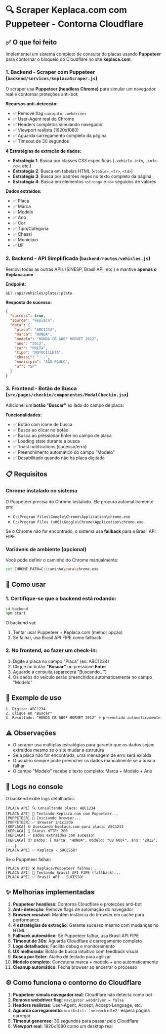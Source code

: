 # 🔍 Scraper Keplaca.com com Puppeteer - Contorna Cloudflare

## ✅ O que foi feito

Implementei um sistema completo de consulta de placas usando **Puppeteer** para contornar o bloqueio do Cloudflare no site **keplaca.com**.

### 1. Backend - Scraper com Puppeteer (`backend/services/keplacaScraper.js`)

O scraper usa **Puppeteer (headless Chrome)** para simular um navegador real e contornar proteções anti-bot:

**Recursos anti-detecção:**
- ✅ Remove flag `navigator.webdriver`
- ✅ User-Agent real do Chrome
- ✅ Headers completos simulando navegador
- ✅ Viewport realista (1920x1080)
- ✅ Aguarda carregamento completo da página
- ✅ Timeout de 30 segundos

**4 Estratégias de extração de dados:**
- **Estratégia 1**: Busca por classes CSS específicas (`.vehicle-info`, `.info-row`, etc.)
- **Estratégia 2**: Busca em tabelas HTML (`<table>`, `<tr>`, `<td>`)
- **Estratégia 3**: Busca por padrões regex no texto completo da página
- **Estratégia 4**: Busca em elementos `<strong>` e `<b>` seguidos de valores

**Dados extraídos:**
- ✅ Placa
- ✅ Marca
- ✅ Modelo
- ✅ Ano
- ✅ Cor
- ✅ Tipo/Categoria
- ✅ Chassi
- ✅ Município
- ✅ UF

### 2. Backend - API Simplificada (`backend/routes/vehicles.js`)

Removi todas as outras APIs (SINESP, Brasil API, etc.) e mantive **apenas o Keplaca.com**.

**Endpoint:**
```
GET /api/vehicles/plate/:plate
```

**Resposta de sucesso:**
```json
{
  "success": true,
  "source": "keplaca",
  "data": {
    "placa": "ABC1234",
    "marca": "HONDA",
    "modelo": "HONDA CB 600F HORNET 2012",
    "ano": "2012",
    "cor": "PRETA",
    "tipo": "MOTOCICLETA",
    "chassi": "...",
    "municipio": "SÃO PAULO",
    "uf": "SP"
  }
}
```

### 3. Frontend - Botão de Busca (`src/pages/checkin/componentes/ModalCheckin.jsx`)

Adicionei um **botão "Buscar"** ao lado do campo de placa:

**Funcionalidades:**
- ✅ Botão com ícone de busca
- ✅ Busca ao clicar no botão
- ✅ Busca ao pressionar Enter no campo de placa
- ✅ Loading state durante a busca
- ✅ Toast notifications (sucesso/erro)
- ✅ Preenchimento automático do campo "Modelo"
- ✅ Desabilitado quando não há placa digitada

## 📋 Requisitos

### Chrome instalado no sistema

O Puppeteer precisa do Chrome instalado. Ele procura automaticamente em:
- `C:\Program Files\Google\Chrome\Application\chrome.exe`
- `C:\Program Files (x86)\Google\Chrome\Application\chrome.exe`

Se o Chrome não for encontrado, o sistema usa **fallback** para a Brasil API FIPE.

### Variáveis de ambiente (opcional)

Você pode definir o caminho do Chrome manualmente:
```bash
set CHROME_PATH=C:\caminho\para\chrome.exe
```

## 🚀 Como usar

### 1. Certifique-se que o backend está rodando:

```bash
cd backend
npm start
```

O backend vai:
1. Tentar usar Puppeteer + Keplaca.com (melhor opção)
2. Se falhar, usa Brasil API FIPE como fallback

### 2. No frontend, ao fazer um check-in:

1. Digite a placa no campo "Placa" (ex: ABC1234)
2. Clique no botão **"Buscar"** ou pressione **Enter**
3. Aguarde a consulta (aparecerá "Buscando...")
4. Os dados do veículo serão preenchidos automaticamente no campo "Modelo"

## 📝 Exemplo de uso

```
1. Digite: ABC1234
2. Clique em "Buscar"
3. Resultado: "HONDA CB 600F HORNET 2012" é preenchido automaticamente
```

## ⚠️ Observações

- O scraper usa múltiplas estratégias para garantir que os dados sejam extraídos mesmo se o site mudar a estrutura
- Se a placa não for encontrada, uma mensagem de erro será exibida
- O usuário sempre pode preencher os dados manualmente se a busca falhar
- O campo "Modelo" recebe o texto completo: Marca + Modelo + Ano

## 🔧 Logs no console

O backend exibe logs detalhados:
```
[PLACA API] 🔍 Consultando placa: ABC1234
[PLACA API] 📡 Tentando Keplaca.com com Puppeteer...
[PUPPETEER] 🚀 Iniciando browser...
[PUPPETEER] ✅ Browser iniciado
[KEPLACA] 🌐 Acessando keplaca.com para placa: ABC1234
[KEPLACA] 📡 Status HTTP: 200
[KEPLACA] ✅ Dados extraídos com sucesso!
[KEPLACA] 📦 Dados: { marca: "HONDA", modelo: "CB 600F", ano: "2012", ... }
[PLACA API] ✅ Keplaca - SUCESSO!
```

Se o Puppeteer falhar:
```
[PLACA API] ❌ Keplaca/Puppeteer falhou: ...
[PLACA API] 📡 Tentando Brasil API FIPE (fallback)...
[PLACA API] ✅ Brasil API - SUCESSO!
```

## ✨ Melhorias implementadas

1. **Puppeteer headless**: Contorna Cloudflare e proteções anti-bot
2. **Anti-detecção**: Remove flags de automação do navegador
3. **Browser reusável**: Mantém instância do browser em cache para performance
4. **4 estratégias de extração**: Garante sucesso mesmo com mudanças no HTML
5. **Fallback automático**: Se Puppeteer falhar, usa Brasil API FIPE
6. **Timeout de 30s**: Aguarda Cloudflare e carregamento completo
7. **Logs detalhados**: Facilita debug e monitoramento
8. **UX melhorada**: Botão de busca intuitivo com feedback visual
9. **Busca por Enter**: Atalho de teclado para agilizar
10. **Modelo completo**: Concatena marca + modelo + ano automaticamente
11. **Cleanup automático**: Fecha browser ao encerrar o processo

## ⚙️ Como funciona o contorno do Cloudflare

1. **Puppeteer simula navegador real**: Cloudflare não detecta como bot
2. **Remove webdriver flag**: `navigator.webdriver = false`
3. **Headers realistas**: User-Agent, Accept, Accept-Language, etc.
4. **Aguarda carregamento**: `waitUntil: 'networkidle2'` espera página carregar
5. **Timeout generoso**: 30 segundos para passar pelo Cloudflare
6. **Viewport real**: 1920x1080 como um desktop real
